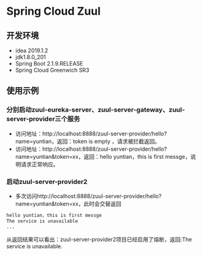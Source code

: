 # Spring Cloud Zuul

## 开发环境

- idea 2019.1.2
- jdk1.8.0_201
- Spring Boot 2.1.9.RELEASE
- Spring Cloud Greenwich SR3

## 使用示例

### 分别启动zuul-eureka-server、zuul-server-gateway、zuul-server-provider三个服务

- 访问地址：http://localhost:8888/zuul-server-provider/hello?name=yuntian，返回：token is empty ，请求被拦截返回。
- 访问地址：http://localhost:8888/zuul-server-provider/hello?name=yuntian&token=xx，返回：hello yuntian，this is first messge，说明请求正常响应。

### 启动zuul-server-provider2
- 多次访问http://localhost:8888/zuul-server-provider/hello?name=yuntian&token=xx，此时会交替返回

```cfml
hello yuntian，this is first messge
The service is unavailable
...

```
从返回结果可以看出：zuul-server-provider2项目已经启用了熔断，返回:The service is unavailable.